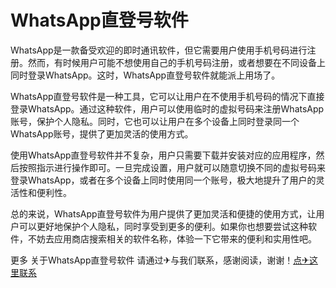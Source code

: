 # WhatsApp直登号软件

WhatsApp是一款备受欢迎的即时通讯软件，但它需要用户使用手机号码进行注册。然而，有时候用户可能不想使用自己的手机号码注册，或者想要在不同设备上同时登录WhatsApp。这时，WhatsApp直登号软件就能派上用场了。

WhatsApp直登号软件是一种工具，它可以让用户在不使用手机号码的情况下直接登录WhatsApp。通过这种软件，用户可以使用临时的虚拟号码来注册WhatsApp账号，保护个人隐私。同时，它也可以让用户在多个设备上同时登录同一个WhatsApp账号，提供了更加灵活的使用方式。

使用WhatsApp直登号软件并不复杂，用户只需要下载并安装对应的应用程序，然后按照指示进行操作即可。一旦完成设置，用户就可以随意切换不同的虚拟号码来登录WhatsApp，或者在多个设备上同时使用同一个账号，极大地提升了用户的灵活性和便利性。

总的来说，WhatsApp直登号软件为用户提供了更加灵活和便捷的使用方式，让用户可以更好地保护个人隐私，同时享受到更多的便利。如果你也想要尝试这种软件，不妨去应用商店搜索相关的软件名称，体验一下它带来的便利和实用性吧。

更多 关于WhatsApp直登号软件 请通过✈与我们联系，感谢阅读，谢谢！[点✈这里联系](https://lm.k02.cc)